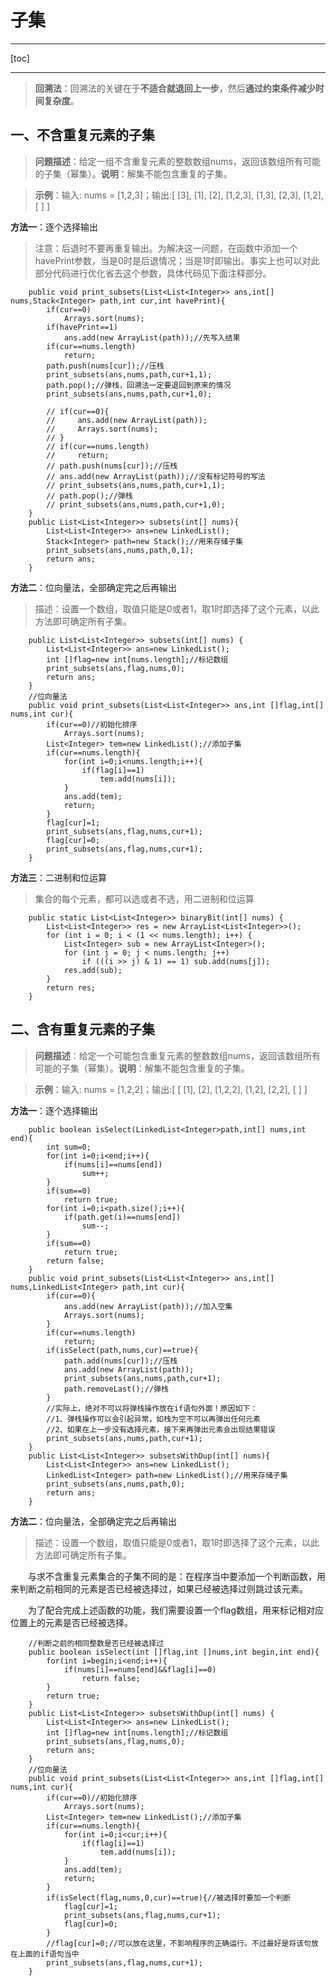 
# 子集

---
[toc]

---

>**回溯法**：回溯法的关键在于**不适合就退回上一步**，然后**通过约束条件减少时间复杂度**。

## 一、不含重复元素的子集

>**问题描述**：给定一组不含重复元素的整数数组nums，返回该数组所有可能的子集（幂集）。**说明**：解集不能包含重复的子集。

>**示例**：输入: nums = [1,2,3]；输出:[ [3], [1], [2], [1,2,3], [1,3],  [2,3], [1,2], [ ] ]

**方法一**：逐个选择输出

>注意：后退时不要再重复输出。为解决这一问题，在函数中添加一个havePrint参数，当是0时是后退情况；当是1时即输出。事实上也可以对此部分代码进行优化省去这个参数，具体代码见下面注释部分。

```
    public void print_subsets(List<List<Integer>> ans,int[] nums,Stack<Integer> path,int cur,int havePrint){
        if(cur==0)
            Arrays.sort(nums);
        if(havePrint==1)
            ans.add(new ArrayList(path));//先写入结果
        if(cur==nums.length)
            return;
        path.push(nums[cur]);//压栈
        print_subsets(ans,nums,path,cur+1,1);
        path.pop();//弹栈，回溯法一定要退回到原来的情况
        print_subsets(ans,nums,path,cur+1,0);

        // if(cur==0){
        //     ans.add(new ArrayList(path));
        //     Arrays.sort(nums);
        // }
        // if(cur==nums.length)
        //     return;
        // path.push(nums[cur]);//压栈
        // ans.add(new ArrayList(path));//没有标记符号的写法
        // print_subsets(ans,nums,path,cur+1,1);
        // path.pop();//弹栈
        // print_subsets(ans,nums,path,cur+1,0);
    }
    public List<List<Integer>> subsets(int[] nums){
        List<List<Integer>> ans=new LinkedList();
        Stack<Integer> path=new Stack();//用来存储子集
        print_subsets(ans,nums,path,0,1);
        return ans;
    }
```

**方法二**：位向量法，全部确定完之后再输出

>描述：设置一个数组，取值只能是0或者1，取1时即选择了这个元素，以此方法即可确定所有子集。

```
    public List<List<Integer>> subsets(int[] nums) {
        List<List<Integer>> ans=new LinkedList();
        int []flag=new int[nums.length];//标记数组
        print_subsets(ans,flag,nums,0);
        return ans;
    }
    //位向量法
    public void print_subsets(List<List<Integer>> ans,int []flag,int[] nums,int cur){
        if(cur==0)//初始化排序
            Arrays.sort(nums);
        List<Integer> tem=new LinkedList();//添加子集
        if(cur==nums.length){
            for(int i=0;i<nums.length;i++){
                if(flag[i]==1)
                    tem.add(nums[i]);
            }
            ans.add(tem);
            return;
        }
        flag[cur]=1;
        print_subsets(ans,flag,nums,cur+1);
        flag[cur]=0;
        print_subsets(ans,flag,nums,cur+1);
    }
```

**方法三**：二进制和位运算

>集合的每个元素，都可以选或者不选，用二进制和位运算

```
    public static List<List<Integer>> binaryBit(int[] nums) {
        List<List<Integer>> res = new ArrayList<List<Integer>>();
        for (int i = 0; i < (1 << nums.length); i++) {
            List<Integer> sub = new ArrayList<Integer>();
            for (int j = 0; j < nums.length; j++)
                if (((i >> j) & 1) == 1) sub.add(nums[j]);
            res.add(sub);
        }
        return res;
    }
```

## 二、含有重复元素的子集

>**问题描述**：给定一个可能包含重复元素的整数数组nums，返回该数组所有可能的子集（幂集）。**说明**：解集不能包含重复的子集。

>**示例**：输入: nums = [1,2,2]；输出:[ [ [1], [2], [1,2,2], [1,2],  [2,2],  [ ] ]

**方法一**：逐个选择输出

```
    public boolean isSelect(LinkedList<Integer>path,int[] nums,int end){
        int sum=0;
        for(int i=0;i<end;i++){
            if(nums[i]==nums[end])
                sum++;
        }
        if(sum==0)
            return true;
        for(int i=0;i<path.size();i++){
            if(path.get(i)==nums[end])
                sum--;
        }
        if(sum==0)
            return true;
        return false;
    }
    public void print_subsets(List<List<Integer>> ans,int[] nums,LinkedList<Integer> path,int cur){
        if(cur==0){
            ans.add(new ArrayList(path));//加入空集
            Arrays.sort(nums);
        }
        if(cur==nums.length)
            return;
        if(isSelect(path,nums,cur)==true){
            path.add(nums[cur]);//压栈
            ans.add(new ArrayList(path));
            print_subsets(ans,nums,path,cur+1);
            path.removeLast();//弹栈
        }
        //实际上，绝对不可以将弹栈操作放在if语句外面！原因如下：
        //1、弹栈操作可以会引起异常，如栈为空不可以再弹出任何元素
        //2、如果在上一步没有选择元素，接下来再弹出元素会出现结果错误
        print_subsets(ans,nums,path,cur+1);
    }
    public List<List<Integer>> subsetsWithDup(int[] nums){
        List<List<Integer>> ans=new LinkedList();
        LinkedList<Integer> path=new LinkedList();//用来存储子集
        print_subsets(ans,nums,path,0);
        return ans;
    }
```

**方法二**：位向量法，全部确定完之后再输出

>描述：设置一个数组，取值只能是0或者1，取1时即选择了这个元素，以此方法即可确定所有子集。

&emsp;&emsp;与求不含重复元素集合的子集不同的是：在程序当中要添加一个判断函数，用来判断之前相同的元素是否已经被选择过，如果已经被选择过则跳过该元素。

&emsp;&emsp;为了配合完成上述函数的功能，我们需要设置一个flag数组，用来标记相对应位置上的元素是否已经被选择。

```
    //判断之前的相同整数是否已经被选择过
    public boolean isSelect(int []flag,int []nums,int begin,int end){
        for(int i=begin;i<end;i++){
            if(nums[i]==nums[end]&&flag[i]==0)
                return false;
        }
        return true;
    }
    public List<List<Integer>> subsetsWithDup(int[] nums) {
        List<List<Integer>> ans=new LinkedList();
        int []flag=new int[nums.length];//标记数组
        print_subsets(ans,flag,nums,0);
        return ans;
    }
    //位向量法
    public void print_subsets(List<List<Integer>> ans,int []flag,int[] nums,int cur){
        if(cur==0)//初始化排序
            Arrays.sort(nums);
        List<Integer> tem=new LinkedList();//添加子集
        if(cur==nums.length){
            for(int i=0;i<cur;i++){
                if(flag[i]==1)
                    tem.add(nums[i]);
            }
            ans.add(tem);
            return;
        }
        if(isSelect(flag,nums,0,cur)==true){//被选择时要加一个判断
            flag[cur]=1;
            print_subsets(ans,flag,nums,cur+1);
            flag[cur]=0;
        }
        //flag[cur]=0;//可以放在这里，不影响程序的正确运行。不过最好是将该句放在上面的if语句当中
        print_subsets(ans,flag,nums,cur+1);
    }
```
